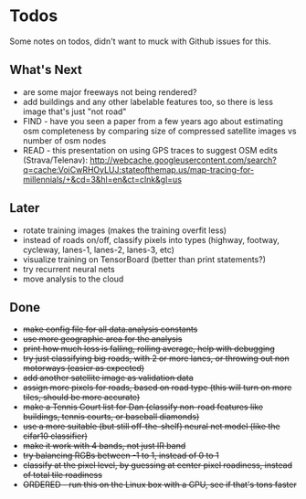 # Todos
Some notes on todos, didn't want to muck with Github issues for this.

## What's Next
* are some major freeways not being rendered?
* add buildings and any other labelable features too, so there is less image that's just "not road"
* FIND - have you seen a paper from a few years ago about estimating osm completeness by comparing size of compressed satellite images vs number of osm nodes
* READ - this presentation on using GPS traces to suggest OSM edits (Strava/Telenav): http://webcache.googleusercontent.com/search?q=cache:VoiCwRHOyLUJ:stateofthemap.us/map-tracing-for-millennials/+&cd=3&hl=en&ct=clnk&gl=us

## Later
* rotate training images (makes the training overfit less)
* instead of roads on/off, classify pixels into types (highway, footway, cycleway, lanes-1, lanes-2, lanes-3, etc)
* visualize training on TensorBoard (better than print statements?)
* try recurrent neural nets
* move analysis to the cloud

## Done
* ~~make config file for all data.analysis constants~~
* ~~use more geographic area for the analysis~~
* ~~print how much loss is falling, rolling average, help with debugging~~
* ~~try just classifying big roads, with 2 or more lanes, or throwing out non motorways (easier as expected)~~
* ~~add another satellite image as validation data~~
* ~~assign more pixels for roads, based on road type (this will turn on more tiles, should be more accurate)~~
* ~~make a Tennis Court list for Dan (classify non-road features like buildings, tennis courts, or baseball diamonds)~~
* ~~use a more suitable (but still off-the-shelf) neural net model (like the cifar10 classifier)~~
* ~~make it work with 4 bands, not just IR band~~
* ~~try balancing RGBs between -1 to 1, instead of 0 to 1~~
* ~~classify at the pixel level, by guessing at center pixel roadiness, instead of total tile roadiness~~
* ~~ORDERED - run this on the Linux box with a GPU, see if that's tons faster~~

